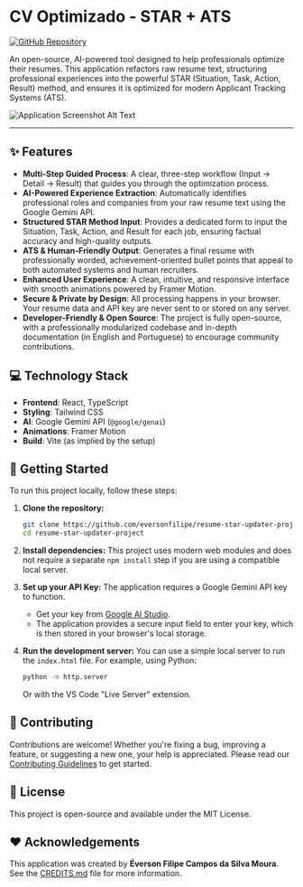 # CV Optimizado - STAR + ATS

[![GitHub Repository](https://img.shields.io/badge/GitHub-Repository-blue?style=for-the-badge&logo=github)](https://github.com/eversonfilipe/resume-star-updater-project)

An open-source, AI-powered tool designed to help professionals optimize their resumes. This application refactors raw resume text, structuring professional experiences into the powerful STAR (Situation, Task, Action, Result) method, and ensures it is optimized for modern Applicant Tracking Systems (ATS).

![Application Screenshot Alt Text](https://via.placeholder.com/800x400.png?text=CV+Optimizer+UI)

---

## ✨ Features

- **Multi-Step Guided Process**: A clear, three-step workflow (Input -> Detail -> Result) that guides you through the optimization process.
- **AI-Powered Experience Extraction**: Automatically identifies professional roles and companies from your raw resume text using the Google Gemini API.
- **Structured STAR Method Input**: Provides a dedicated form to input the Situation, Task, Action, and Result for each job, ensuring factual accuracy and high-quality outputs.
- **ATS & Human-Friendly Output**: Generates a final resume with professionally worded, achievement-oriented bullet points that appeal to both automated systems and human recruiters.
- **Enhanced User Experience**: A clean, intuitive, and responsive interface with smooth animations powered by Framer Motion.
- **Secure & Private by Design**: All processing happens in your browser. Your resume data and API key are never sent to or stored on any server.
- **Developer-Friendly & Open Source**: The project is fully open-source, with a professionally modularized codebase and in-depth documentation (in English and Portuguese) to encourage community contributions.

## 💻 Technology Stack

- **Frontend**: React, TypeScript
- **Styling**: Tailwind CSS
- **AI**: Google Gemini API (`@google/genai`)
- **Animations**: Framer Motion
- **Build**: Vite (as implied by the setup)

## 🚀 Getting Started

To run this project locally, follow these steps:

1.  **Clone the repository:**
    ```bash
    git clone https://github.com/eversonfilipe/resume-star-updater-project.git
    cd resume-star-updater-project
    ```

2.  **Install dependencies:**
    This project uses modern web modules and does not require a separate `npm install` step if you are using a compatible local server.

3.  **Set up your API Key:**
    The application requires a Google Gemini API key to function.
    - Get your key from [Google AI Studio](https://aistudio.google.com/app/apikey).
    - The application provides a secure input field to enter your key, which is then stored in your browser's local storage.

4.  **Run the development server:**
    You can use a simple local server to run the `index.html` file. For example, using Python:
    ```bash
    python -m http.server
    ```
    Or with the VS Code "Live Server" extension.

## 🤝 Contributing

Contributions are welcome! Whether you're fixing a bug, improving a feature, or suggesting a new one, your help is appreciated. Please read our [Contributing Guidelines](./docs/CONTRIBUTING.md) to get started.

## 📄 License

This project is open-source and available under the MIT License.

## ❤️ Acknowledgements

This application was created by **Éverson Filipe Campos da Silva Moura**. See the [CREDITS.md](./CREDITS.md) file for more information.